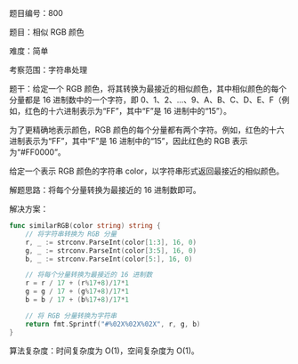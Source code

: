 题目编号：800

题目：相似 RGB 颜色

难度：简单

考察范围：字符串处理

题干：给定一个 RGB 颜色，将其转换为最接近的相似颜色，其中相似颜色的每个分量都是 16 进制数中的一个字符，即 0、1、2、...、9、A、B、C、D、E、F（例如，红色的十六进制表示为“FF”，其中“F”是 16 进制中的“15”）。

为了更精确地表示颜色，RGB 颜色的每个分量都有两个字符。例如，红色的十六进制表示为“FF”，其中“F”是 16 进制中的“15”，因此红色的 RGB 表示为“#FF0000”。

给定一个表示 RGB 颜色的字符串 color，以字符串形式返回最接近的相似颜色。

解题思路：将每个分量转换为最接近的 16 进制数即可。

解决方案：

```go
func similarRGB(color string) string {
    // 将字符串转换为 RGB 分量
    r, _ := strconv.ParseInt(color[1:3], 16, 0)
    g, _ := strconv.ParseInt(color[3:5], 16, 0)
    b, _ := strconv.ParseInt(color[5:], 16, 0)

    // 将每个分量转换为最接近的 16 进制数
    r = r / 17 + (r%17+8)/17*1
    g = g / 17 + (g%17+8)/17*1
    b = b / 17 + (b%17+8)/17*1

    // 将 RGB 分量转换为字符串
    return fmt.Sprintf("#%02X%02X%02X", r, g, b)
}
```

算法复杂度：时间复杂度为 O(1)，空间复杂度为 O(1)。